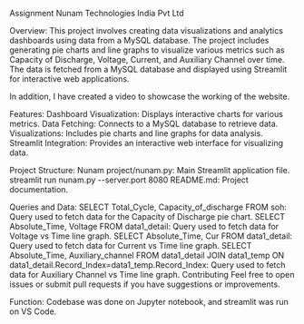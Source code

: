 Assignment
Nunam Technologies India Pvt Ltd

Overview:
This project involves creating data visualizations and analytics dashboards using data from a MySQL database. 
The project includes generating pie charts and line graphs to visualize various metrics such as Capacity of Discharge, Voltage, Current, and Auxiliary Channel over time. 
The data is fetched from a MySQL database and displayed using Streamlit for interactive web applications.

In addition, I have created a video to showcase the working of the website.

Features:
Dashboard Visualization: Displays interactive charts for various metrics.
Data Fetching: Connects to a MySQL database to retrieve data.
Visualizations: Includes pie charts and line graphs for data analysis.
Streamlit Integration: Provides an interactive web interface for visualizing data.

Project Structure:
Nunam project/nunam.py: Main Streamlit application file.
streamlit run nunam.py --server.port 8080 
README.md: Project documentation.

Queries and Data:
SELECT Total_Cycle, Capacity_of_discharge FROM soh: Query used to fetch data for the Capacity of Discharge pie chart.
SELECT Absolute_Time, Voltage FROM data1_detail: Query used to fetch data for Voltage vs Time line graph.
SELECT Absolute_Time, Cur FROM data1_detail: Query used to fetch data for Current vs Time line graph.
SELECT Absolute_Time, Auxiliary_channel FROM data1_detail JOIN data1_temp ON data1_detail.Record_Index=data1_temp.Record_Index: Query used to fetch data for Auxiliary Channel vs Time line graph.
Contributing
Feel free to open issues or submit pull requests if you have suggestions or improvements.

Function: Codebase was done on Jupyter notebook, and streamlit was run on VS Code.
